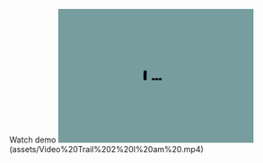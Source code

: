 Watch demo
![Watch the demo, this is how it looks like in the browser](assets/I%20....PNG)
(assets/Video%20Trail%202%20I%20am%20.mp4)
